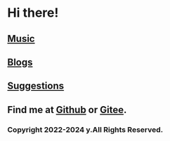 # Hi there!

## [Music](https://wersdfxcvlwy.github.io/music)
## [Blogs](https://wersdfxcvlwy.github.io/blogs)
## [Suggestions](https://wersdfxcvlwy.github.io/suggestions)
## Find me at [Github](https://github.com/wersdfxcvlwy) or [Gitee](https://gitee.com/wersdfxcvwlwy).

### Copyright 2022-2024 y.All Rights Reserved.